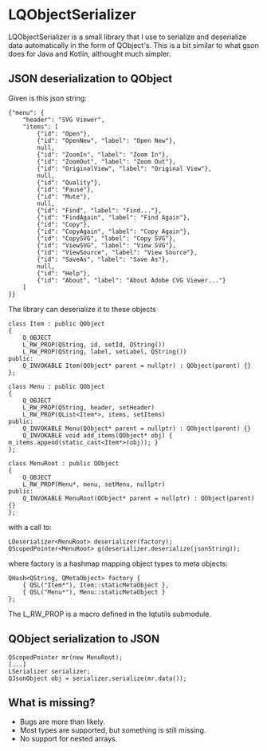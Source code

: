 # LQObjectSerializer
LQObjectSerializer is a small library that I use to serialize and deserialize data automatically in the form of QObject's. This is a bit similar to what gson does for Java and Kotlin, althought much simpler.
## JSON deserialization to QObject
Given is this json string:
```
{"menu": {
    "header": "SVG Viewer",
    "items": [
        {"id": "Open"},
        {"id": "OpenNew", "label": "Open New"},
        null,
        {"id": "ZoomIn", "label": "Zoom In"},
        {"id": "ZoomOut", "label": "Zoom Out"},
        {"id": "OriginalView", "label": "Original View"},
        null,
        {"id": "Quality"},
        {"id": "Pause"},
        {"id": "Mute"},
        null,
        {"id": "Find", "label": "Find..."},
        {"id": "FindAgain", "label": "Find Again"},
        {"id": "Copy"},
        {"id": "CopyAgain", "label": "Copy Again"},
        {"id": "CopySVG", "label": "Copy SVG"},
        {"id": "ViewSVG", "label": "View SVG"},
        {"id": "ViewSource", "label": "View Source"},
        {"id": "SaveAs", "label": "Save As"},
        null,
        {"id": "Help"},
        {"id": "About", "label": "About Adobe CVG Viewer..."}
    ]
}}
```
The library can deserialize it to these objects
```
class Item : public QObject
{
    Q_OBJECT
    L_RW_PROP(QString, id, setId, QString())
    L_RW_PROP(QString, label, setLabel, QString())
public:
    Q_INVOKABLE Item(QObject* parent = nullptr) : QObject(parent) {}
};

class Menu : public QObject
{
    Q_OBJECT
    L_RW_PROP(QString, header, setHeader)
    L_RW_PROP(QList<Item*>, items, setItems)
public:
    Q_INVOKABLE Menu(QObject* parent = nullptr) : QObject(parent) {}
    Q_INVOKABLE void add_items(QObject* obj) { m_items.append(static_cast<Item*>(obj)); }
};

class MenuRoot : public QObject
{
    Q_OBJECT
    L_RW_PROP(Menu*, menu, setMenu, nullptr)
public:
    Q_INVOKABLE MenuRoot(QObject* parent = nullptr) : QObject(parent) {}
};
```
with a call to:
```
LDeserializer<MenuRoot> deserializer(factory);
QScopedPointer<MenuRoot> g(deserializer.deserialize(jsonString));
```
where factory is a hashmap mapping object types to meta objects:
```
QHash<QString, QMetaObject> factory {
    { QSL("Item*"), Item::staticMetaObject },
    { QSL("Menu*"), Menu::staticMetaObject }
};
```
The L_RW_PROP is a macro defined in the lqtutils submodule.
## QObject serialization to JSON
```
QScopedPointer mr(new MenuRoot);
[...]
LSerializer serializer;
QJsonObject obj = serializer.serialize(mr.data());
```
## What is missing?
* Bugs are more than likely.
* Most types are supported, but something is still missing.
* No support for nested arrays.